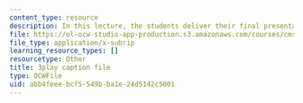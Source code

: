 ```yaml
---
content_type: resource
description: In this lecture, the students deliver their final presentations.
file: https://ol-ocw-studio-app-production.s3.amazonaws.com/courses/cms-611j-creating-video-games-fall-2014/abb4feeebcf5549bba1e24d5142c5001_sKolTx6sxUo.vtt
file_type: application/x-subrip
learning_resource_types: []
resourcetype: Other
title: 3play caption file
type: OCWFile
uid: abb4feee-bcf5-549b-ba1e-24d5142c5001
---
```

